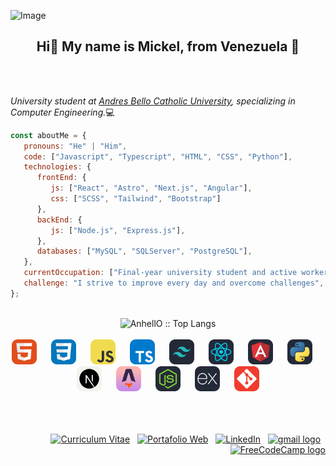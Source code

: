 ![Image](https://github.com/user-attachments/assets/9610bd40-676b-401c-8e20-04ff82adb2a8)

<h2 align="center">Hi👋 My name is Mickel, from Venezuela 🍃</h2>

</br>
</br>

<p><em>University student at <a href="https://www.ucab.edu.ve/">Andres Bello Catholic University</a>, specializing in Computer Engineering.</em>💻</p>

```javascript
const aboutMe = {
   pronouns: "He" | "Him",
   code: ["Javascript", "Typescript", "HTML", "CSS", "Python"],
   technologies: {
      frontEnd: {
         js: ["React", "Astro", "Next.js", "Angular"],
         css: ["SCSS", "Tailwind", "Bootstrap"]
      },
      backEnd: {
         js: ["Node.js", "Express.js"],
      },
      databases: ["MySQL", "SQLServer", "PostgreSQL"],
   },
   currentOccupation: ["Final-year university student and active worker"],
   challenge: "I strive to improve every day and overcome challenges",
};

```
</br>

<div align="center">
  <img src="https://github-readme-stats.vercel.app/api/top-langs/?username=mickel-arroz&langs_count=10&theme=tokyonight&layout=compact" alt="AnhellO :: Top Langs" />
</div>

</br>


<div align="center">
   <img src="https://raw.githubusercontent.com/tandpfun/skill-icons/refs/heads/main/icons/HTML.svg" height="40" alt="html5 logo" />
   <img width="15" />
   <img src="https://raw.githubusercontent.com/tandpfun/skill-icons/refs/heads/main/icons/CSS.svg" height="40" alt="css3 logo" />
   <img width="15" />
   <img src="https://raw.githubusercontent.com/tandpfun/skill-icons/refs/heads/main/icons/JavaScript.svg" height="40" alt="javascript logo" />
   <img width="15" />
   <img src="https://raw.githubusercontent.com/tandpfun/skill-icons/refs/heads/main/icons/TypeScript.svg" height="40" alt="typescript logo" />
   <img width="15" />
   <img src="https://raw.githubusercontent.com/tandpfun/skill-icons/refs/heads/main/icons/TailwindCSS-Dark.svg" height="40" alt="typescript logo" />
   <img width="15" />
   <img src="https://raw.githubusercontent.com/tandpfun/skill-icons/refs/heads/main/icons/React-Dark.svg" height="40" alt="react logo" />
   <img width="15" />
   <img src="https://raw.githubusercontent.com/tandpfun/skill-icons/refs/heads/main/icons/Angular-Dark.svg" height="40" alt="react logo" />
   <img width="15" />
   <img src="https://raw.githubusercontent.com/tandpfun/skill-icons/refs/heads/main/icons/Python-Dark.svg" height="40" alt="python logo" />
   <img width="15" />
   <img src="https://raw.githubusercontent.com/tandpfun/skill-icons/refs/heads/main/icons/NextJS-Light.svg" height="40" alt="next.js logo" />
   <img width="15" />
   <img src="https://raw.githubusercontent.com/tandpfun/skill-icons/refs/heads/main/icons/Astro.svg" height="40" alt="astro logo" />
  <img width="15" />
   <img src="https://raw.githubusercontent.com/tandpfun/skill-icons/refs/heads/main/icons/NodeJS-Dark.svg" height="40" alt="astro logo" />
  <img width="15" />
   <img src="https://raw.githubusercontent.com/tandpfun/skill-icons/refs/heads/main/icons/ExpressJS-Dark.svg" height="40" alt="astro logo" />
  <img width="15" />
   <img src="https://raw.githubusercontent.com/tandpfun/skill-icons/refs/heads/main/icons/Git.svg" height="40" alt="astro logo" />
</div>

</br>
</br>
</br>


<div align="right">

<a href="https://portfolio-mickel-arroz.vercel.app/CV-Mickel_Arroz.pdf" download="CV - Mickel Arroz.pdf" title="Descargar Curriculum Vitae" aria-label="Boton para Descargar Curriculum Vitae"><img src="https://img.shields.io/static/v1?message=Curriculum&label=&color=72159DA&logoColor=white&labelColor=&style=for-the-badge" height="35" alt="Curriculum Vitae"  /></a>
<img width="4" />
<a href="https://portfolio-mickel-arroz.vercel.app/"><img src="https://img.shields.io/static/v1?message=Portafolio&label=&color=brown&logoColor=white&labelColor=&style=for-the-badge" height="35" alt="Portafolio Web" /></a>
<img width="4" />
<a href="https://linkedin.com/in/mickel-arroz"><img src="https://img.shields.io/static/v1?message=LinkedIn&logo=LinkedIn&label=&color=0077B5&logoColor=white&labelColor=&style=for-the-badge" height="35" alt="LinkedIn"  /></a>
<img width="4" />
<a href="mailto:arrozmickel@gmail.com"><img src="https://img.shields.io/static/v1?message=Gmail&logo=gmail&label=&color=red&logoColor=white&labelColor=&style=for-the-badge" height="35" alt="gmail logo"  /></a>
<img width="4" />
<a href="https://portfolio-mickel-arroz.vercel.app/"><img src="https://img.shields.io/static/v1?message=FreeCodeCamp&logo=FreeCodeCamp&label=&color=333&logoColor=white&labelColor=&style=for-the-badge" height="35" alt="FreeCodeCamp logo"  /></a>
</div>

